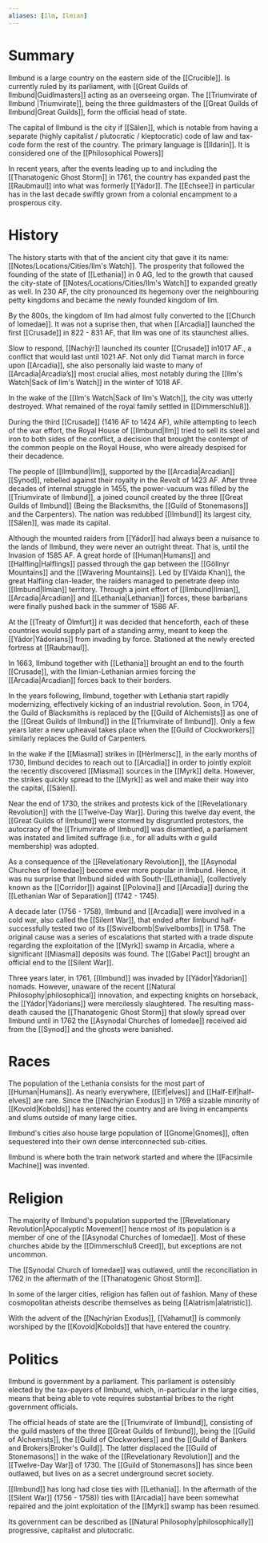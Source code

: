 ```yaml
---
aliases: [Ilm, Ilmian]
---
```

# Summary
Ilmbund is a large country on the eastern side of the [[Crucible]]. Is currently ruled by its parliament, with [[Great Guilds of Ilmbund|Guidlmasters]] acting as an overseeing organ. The [[Triumvirate of Ilmbund |Triumvirate]], being the three guildmasters of the [[Great Guilds of Ilmbund|Great Guilds]], form the official head of state.

The capital of Ilmbund is the city if [[Sälen]], which is notable from having a separate (highly capitalist / plutocratic / kleptocratic) code of law and tax-code form the rest of the country. The primary language is [[Ildarin]]. It is considered one of the [[Philosophical Powers]]

In recent years, after the events leading up to and including the [[Thanatogenic Ghost Storm]] in 1761, the country has expanded past the [[Raubmaul]] into what was formerly [[Yádor]]. The  [[Echsee]] in particular has in the last decade swiftly grown from a colonial encampment to a prosperous city.

# History
The history starts with that of the ancient city that gave it its name: [[Notes/Locations/Cities/Ilm's Watch]]. The prosperity that followed the founding of the state of [[Lethania]] in 0 AG, led to the growth that caused the city-state of [[Notes/Locations/Cities/Ilm's Watch]] to expanded greatly as well. In 230 AF, the city pronounced its hegemony over the neighbouring petty kingdoms and became the newly founded kingdom of Ilm.

By the 800s, the kingdom of Ilm had almost fully converted to the [[Church of Iomedae]]. It was not a suprise then, that when [[Arcadia]] launched the first [[Crusade]] in 822 - 831 AF, that Ilm was one of its staunchest allies. 

Slow to respond, [[Nachýr]] launched its counter [[Crusade]] in1017 AF., a conflict that would last until 1021 AF. Not only did Tiamat march in force upon [[Arcadia]], she also personally laid waste to many of [[Arcadia|Arcadia’s]] most crucial allies, most notably during the [[Ilm's Watch|Sack of Ilm's Watch]] in the winter of 1018 AF.

In the wake of the [[Ilm's Watch|Sack of Ilm's Watch]], the city was utterly destroyed. What remained of the royal family settled in [[Dimmerschluß]].

During the third [[Crusade]] (1416 AF to 1424 AF), while attempting to leech of the war effort, the Royal House of [[Ilmbund|Ilm]] tried to sell its steel and iron to both sides of the conflict, a decision that brought the contempt of the common people on the Royal House, who were already despised for their decadence. 

The people of [[Ilmbund|Ilm]], supported by the [[Arcadia|Arcadian]] [[Synod]], rebelled against their royalty in the Revolt of 1423 AF. After three decades of internal struggle in 1455, the power-vacuum was filled by the [[Triumvirate of Ilmbund]], a joined council created by the three [[Great Guilds of Ilmbund]] (Being the Blacksmiths, the [[Guild of Stonemasons]] and the Carpenters). The nation was redubbed [[Ilmbund]] its largest city, [[Sälen]], was made its capital.

Although the mounted raiders from [[Yádor]] had always been a nuisance to the lands of Ilmbund, they were never an outright threat. That is, until the Invasion of 1585 AF. A great horde of [[Human|Humans]] and [[Halfling|Halflings]] passed through the gap between the [[Göllnyr Mountains]] and the [[Wavering Mountains]]. Led by [[Váida Khan]], the great Halfling clan-leader, the raiders managed to penetrate deep into [[Ilmbund|Ilmian]] territory. Through a joint effort of [[Ilmbund|Ilmian]], [[Arcadia|Arcadian]] and [[Lethania|Lethanian]] forces, these barbarians were finally pushed back in the summer of 1586 AF.

At the [[Treaty of Ölmfurt]] it was decided that henceforth, each of these countries would supply part of a standing army, meant to keep the [[Yádor|Yádorians]] from invading by force. Stationed at the newly erected fortress at [[Raubmaul]].

In 1663, Ilmbund together with [[Lethania]] brought an end to the fourth [[Crusade]], with the Ilmian-Lethanian armies forcing the [[Arcadia|Arcadian]] forces back to their borders.

In the years following, Ilmbund, together with Lethania start rapidly modernizing, effectively kicking of an industrial revolution. Soon, in 1704, the Guild of Blacksmiths is replaced by the [[Guild of Alchemists]] as one of the [[Great Guilds of Ilmbund]] in the [[Triumvirate of Ilmbund]]. Only a few years later a new upheaval takes place when the [[Guild of Clockworkers]] similarly replaces the Guild of Carpenters.

In the wake if the [[Miasma]] strikes in [[Hèrlmersc]], in the early months of 1730, Ilmbund decides to reach out to [[Arcadia]] in order to jointly exploit the recently discovered [[Miasma]] sources in the [[Myrk]] delta. However, the strikes quickly spread to the [[Myrk]] as well and make their way into the capital, [[Sälen]].

Near the end of 1730, the strikes and protests kick of the [[Revelationary Revolution]] with the [[Twelve-Day War]]. During this twelve day event, the [[Great Guilds of Ilmbund]] were stormed by disgruntled protestors, the autocracy of the [[Triumvirate of Ilmbund]] was dismantled, a parliament was instated and limited suffrage (i.e., for all adults with *a* guild membership) was adopted.

As a consequence of the [[Revelationary Revolution]], the [[Asynodal Churches of Iomedae]] become ever more popular in Ilmbund. Hence, it was nu surprise that Ilmbund sided with South-[[Lethania]], (collectively known as the [[Corridor]]) against [[Polovina]] and [[Arcadia]] during the [[Lethanian War of Separation]] (1742 - 1745).

A decade later (1756 - 1758), Ilmbund and [[Arcadia]] were involved in a cold war, also called the [[Silent War]], that ended after Ilmbund half-successfully tested two of its [[Swivelbomb|Swivelbombs]] in 1758. The original cause was a series of escalations that started with a trade dispute regarding the exploitation of the [[Myrk]] swamp in Arcadia, where a significant [[Miasma]] deposits was found. The [[Gabel Pact]] brought an official end to the [[Silent War]].

Three years later, in 1761, [[Ilmbund]] was invaded by [[Yádor|Yádorian]] nomads. However, unaware of the recent [[Natural Philosophy|philosophical]] innovation, and expecting knights on horseback, the [[Yádor|Yádorians]] were mercilessly slaughtered. The resulting mass-death caused the [[Thanatogenic Ghost Storm]] that slowly spread over Ilmbund until in 1762 the [[Asynodal Churches of Iomedae]] received aid from the [[Synod]] and the ghosts were banished.

# Races
The population of the Lethania consists for the most part of [[Human|Humans]]. As nearly everywhere, [[Elf|elves]] and [[Half-Elf|half-elves]] are rare.  Since the [[Nachýrian Exodus]] in 1769 a sizable minority of [[Kovold|Kobolds]] has entered the country and are living in encampents and slums outside of many large cities. 

Ilmbund's cities also house large population of [[Gnome|Gnomes]], often sequestered into their own dense interconnected sub-cities.

Ilmbund is where both the train network started and where the [[Facsimile Machine]] was invented.


# Religion
The majority of Ilmbund's population supported the [[Revelationary Revolution|Apocalyptic Movement]] hence most of its population is a member of one of the [[Asynodal Churches of Iomedae]]. Most of these churches abide by the [[Dimmerschluß Creed]], but exceptions are not uncommon.

The [[Synodal Church of Iomedae]] was outlawed, until the reconciliation in 1762 in the aftermath of the [[Thanatogenic Ghost Storm]].

In some of the larger cities, religion has fallen out of fashion. Many of these cosmopolitan atheists describe themselves as being [[Alatrism|alatristic]].

With the advent of the [[Nachýrian Exodus]], [[Vahamut]] is commonly worshiped by the [[Kovold|Kobolds]] that have entered the country.


# Politics

Ilmbund is government by a parliament. This parliament is ostensibly elected by the tax-payers of Ilmbund, which, in-particular in the large cities, means that being able to vote requires substantial bribes to the right government officials. 

The official heads of state are the [[Triumvirate of Ilmbund]], consisting of the guild masters of the three [[Great Guilds of Ilmbund]], being the [[Guild of Alchemists]], the [[Guild of Clockworkers]] and the [[Guild of Bankers and Brokers|Broker's Guild]]. The latter displaced the [[Guild of Stonemasons]] in the wake of the [[Revelationary Revolution]] and the [[Twelve-Day War]] of 1730. The [[Guild of Stonemasons]] has since been outlawed, but lives on as a secret underground secret society.

[[Ilmbund]] has long had close ties with [[Lethania]]. In the aftermath of the [[Silent War]] (1756 - 1758)) ties with [[Arcadia]] have been somewhat repaired and the joint exploitation of the [[Myrk]] swamp has been resumed.

Its government can be described as [[Natural Philosophy|philosophically]] progressive, capitalist and plutocratic.